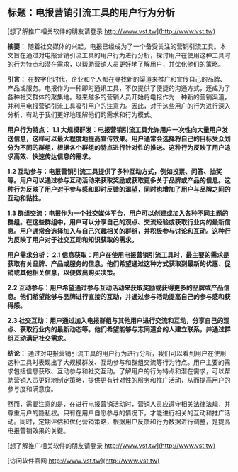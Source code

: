 ## **标题：电报营销引流工具的用户行为分析**

[想了解推广相关软件的朋友请登录 http://www.vst.tw](http://www.vst.tw)

**摘要：**
随着社交媒体的兴起，电报已经成为了一个备受关注的营销引流工具。本文旨在通过对电报营销引流工具的用户行为进行分析，探讨用户在使用这种工具时的行为特点和潜在需求，以帮助营销人员更好地了解用户，并优化他们的策略。

**引言：**
在数字化时代，企业和个人都在寻找新的渠道来推广和宣传自己的品牌、产品或服务。电报作为一种即时通讯工具，不仅提供了便捷的沟通方式，还成为了各种社交群体的聚集地。越来越多的营销人员开始将电报作为一种新的营销渠道，并利用电报营销引流工具吸引用户的注意力。因此，对于这些用户的行为进行深入分析，有助于我们更好地理解他们的需求和行为模式。

**用户行为特点： 1.1 大规模群发：电报营销引流工具允许用户一次性向大量用户发送信息，这样可以最大程度地提高宣传效果。用户通常会选择将自己的目标受众划分为不同的群组，根据各个群组的特点进行针对性的推送。这种行为反映了用户追求高效、快速传达信息的需求。**

**1.2 互动参与：电报营销引流工具提供了多种互动方式，例如投票、问答、抽奖等。用户可以通过参与互动活动来获取奖励或获取更多关于品牌或产品的信息。这种行为反映了用户对于参与感和即时反馈的渴望，同时也增加了用户与品牌之间的互动和黏性。**

**1.3 群组交流：电报作为一个社交媒体平台，用户可以创建或加入各种不同主题的群组。在这些群组中，用户可以分享自己的观点、交流经验或获取行业内的最新信息。用户通常会选择加入与自己兴趣相关的群组，并积极参与讨论和互动。这种行为反映了用户对于社交互动和知识获取的需求。**

**用户需求分析： 2.1 信息获取：用户在使用电报营销引流工具时，最主要的需求是获取有关品牌、产品或服务的信息。他们希望通过这种方式获取到最新的优惠、促销或其他相关信息，以便做出购买决策。**

**2.2 互动参与：用户希望通过参与互动活动来获取奖励或获得更多的品牌或产品信息。他们希望能够与品牌进行直接的互动，并通过参与活动提高自己的参与感和获得感。**

**2.3 社交互动：用户通过加入电报群组与其他用户进行交流和互动，分享自己的观点、获取行业内的最新动态等。他们希望能够与志同道合的人建立联系，并通过群组互动满足社交需求。**

**结论：**
通过对电报营销引流工具的用户行为进行分析，我们可以看到用户在使用这种工具时表现出了大规模群发、互动参与和群组交流等行为特点。用户主要的需求包括信息获取、互动参与和社交互动。了解用户的行为特点和潜在需求，可以帮助营销人员更好地制定策略，提供更有针对性的服务和推广活动，从而提高用户的参与度和满意度。

然而，需要注意的是，在进行电报营销活动时，营销人员应遵守相关法律法规，并尊重用户的隐私权。只有在用户自愿参与的情况下，才能进行相关的互动和推广活动。同时，定期评估和优化营销策略，根据用户反馈和行为数据进行调整，是提高电报营销效果的关键。

[想了解推广相关软件的朋友请登录 http://www.vst.tw](http://www.vst.tw)


[访问软件官网 http://www.vst.tw](http://www.vst.tw)
